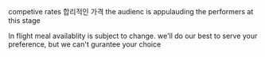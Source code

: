 competive rates 합리적인 가격
the audienc is appulauding the performers at this stage

In flight meal availablity is subject to change. we'll do our best to serve your preference, but we can't gurantee your choice

